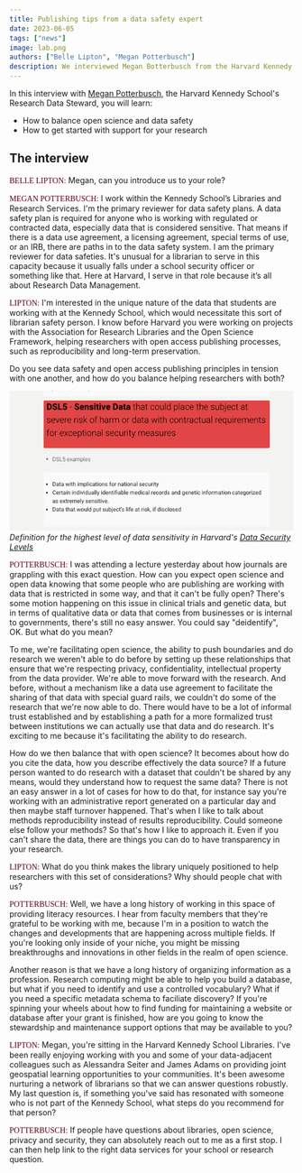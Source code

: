 ```yaml
---
title: Publishing tips from a data safety expert
date: 2023-06-05
tags: ["news"]
image: lab.png
authors: ["Belle Lipton", "Megan Potterbusch"]
description: We interviewed Megan Botterbusch from the Harvard Kennedy School Libraries about the balance between reproducibility and data security measures.
---
```


In this interview with [Megan Potterbusch](https://library.harvard.edu/staff/megan-potterbusch), the Harvard Kennedy School's Research Data Steward, you will learn:

- How to balance open science and data safety
- How to get started with support for your research

## The interview



<span style="font-family:lorabold;color:#5f0217;">BELLE LIPTON:</span> Megan, can you introduce us to your role?

<span style="font-family:lorabold;color:#5f0217;">MEGAN POTTERBUSCH:</span> I work within the Kennedy School’s Libraries and Research Services. I'm the primary reviewer for data safety plans. A data safety plan is required for anyone who is working with regulated or contracted data, especially data that is considered sensitive. That means if there is a data use agreement, a licensing agreement, special terms of use, or an IRB, there are paths in to the data safety system. I am the primary reviewer for data safeties. It's unusual for a librarian to serve in this capacity because it usually falls under a school security officer or something like that. Here at Harvard, I serve in that role because it’s all about Research Data Management.

<span style="font-family:lorabold;color:#5f0217;">LIPTON:</span> I'm interested in the unique nature of the data that students are working with at the Kennedy School, which would necessitate this sort of librarian safety person. I know before Harvard you were working on projects with the Association for Research Libraries and the Open Science Framework, helping researchers with open access publishing processes, such as reproducibility and long-term preservation.

Do you see data safety and open access publishing principles in tension with one another, and how do you balance helping researchers with both?

![Specifications for Harvard's Data Security Level 5 category](media/dsl-5.png)
_Definition for the highest level of data sensitivity in Harvard's [Data Security Levels](https://security.harvard.edu/data-security-levels-research-data-examples)_



<span style="font-family:lorabold;color:#5f0217;">POTTERBUSCH:</span>  I was attending a lecture yesterday about how journals are grappling with this exact question. How can you expect open science and open data knowing that some people who are publishing are working with data that is restricted in some way, and that it can't be fully open? There's some motion happening on this issue in clinical trials and genetic data, but in terms of qualitative data or data that comes from businesses or is internal to governments, there's still no easy answer. You could say "deidentify", OK. But what do you mean? 

To me, we're facilitating open science, the ability to push boundaries and do research we weren't able to do before by setting up these relationships that ensure that we're respecting privacy, confidentiality, intellectual property from the data provider. We're able to move forward with the research. And before, without a mechanism like a data use agreement to facilitate the sharing of that data with special guard rails, we couldn't do some of the research that we're now able to do. There would have to be a lot of informal trust established and by establishing a path for a more formalized trust between institutions we can actually use that data and do research. It's exciting to me because it's facilitating the ability to do research. 

How do we then balance that with open science? It becomes about how do you cite the data, how you describe effectively the data source? If a future person wanted to do research with a dataset that couldn't be shared by any means, would they understand how to request the same data? There is not an easy answer in a lot of cases for how to do that, for instance say you're working with an administrative report generated on a particular day and then maybe staff turnover happened. That's when I like to talk about methods reproducibility instead of results reproducibility. Could someone else follow your methods? So that's how I like to approach it. Even if you can't share the data, there are things you can do to have transparency in your research. 


<span style="font-family:lorabold;color:#5f0217;">LIPTON:</span> 
What do you think makes the library uniquely positioned to help researchers with this set of considerations? Why should people chat with us?


<span style="font-family:lorabold;color:#5f0217;">POTTERBUSCH:</span> Well, we have a long history of working in this space of providing literacy resources. I hear from faculty members that they're grateful to be working with me, because I'm in a position to watch the changes and developments that are happening across multiple fields. If you're looking only inside of your niche, you might be missing breakthroughs and innovations in other fields in the realm of open science.


Another reason is that we have a long history of organizing information as a profession. Research computing might be able to help you build a database, but what if you need to identify and use a controlled vocabulary? What if you need a specific metadata schema to faciliate discovery? If you're spinning your wheels about how to find funding for maintaining a website or database after your grant is finished, how are you going to know the stewardship and maintenance support options that may be available to you?

<span style="font-family:lorabold;color:#5f0217;">LIPTON:</span> Megan, you're sitting in the Harvard Kennedy School Libraries. I've been really enjoying working with you and some of your data-adjacent colleagues such as Alessandra Seiter and James Adams on providing joint geospatial learning opportunities to your communities. It's been awesome nurturing a network of librarians so that we can answer questions robustly. My last question is, if something you've said has resonated with someone who is not part of the Kennedy School, what steps do you recommend for that person?

<span style="font-family:lorabold;color:#5f0217;">POTTERBUSCH:</span> 
If people have questions about libraries, open science, privacy and security, they can absolutely reach out to me as a first stop. I can then help link to the right data services for your school or research question.